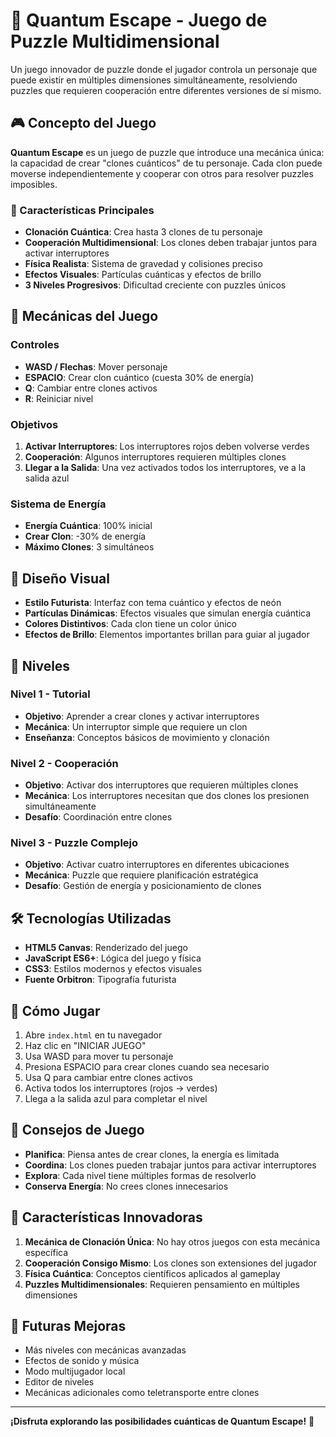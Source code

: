 # 🚀 Quantum Escape - Juego de Puzzle Multidimensional

Un juego innovador de puzzle donde el jugador controla un personaje que puede existir en múltiples dimensiones simultáneamente, resolviendo puzzles que requieren cooperación entre diferentes versiones de sí mismo.

## 🎮 Concepto del Juego

**Quantum Escape** es un juego de puzzle que introduce una mecánica única: la capacidad de crear "clones cuánticos" de tu personaje. Cada clon puede moverse independientemente y cooperar con otros para resolver puzzles imposibles.

### 🌟 Características Principales

- **Clonación Cuántica**: Crea hasta 3 clones de tu personaje
- **Cooperación Multidimensional**: Los clones deben trabajar juntos para activar interruptores
- **Física Realista**: Sistema de gravedad y colisiones preciso
- **Efectos Visuales**: Partículas cuánticas y efectos de brillo
- **3 Niveles Progresivos**: Dificultad creciente con puzzles únicos

## 🎯 Mecánicas del Juego

### Controles
- **WASD / Flechas**: Mover personaje
- **ESPACIO**: Crear clon cuántico (cuesta 30% de energía)
- **Q**: Cambiar entre clones activos
- **R**: Reiniciar nivel

### Objetivos
1. **Activar Interruptores**: Los interruptores rojos deben volverse verdes
2. **Cooperación**: Algunos interruptores requieren múltiples clones
3. **Llegar a la Salida**: Una vez activados todos los interruptores, ve a la salida azul

### Sistema de Energía
- **Energía Cuántica**: 100% inicial
- **Crear Clon**: -30% de energía
- **Máximo Clones**: 3 simultáneos

## 🎨 Diseño Visual

- **Estilo Futurista**: Interfaz con tema cuántico y efectos de neón
- **Partículas Dinámicas**: Efectos visuales que simulan energía cuántica
- **Colores Distintivos**: Cada clon tiene un color único
- **Efectos de Brillo**: Elementos importantes brillan para guiar al jugador

## 🧩 Niveles

### Nivel 1 - Tutorial
- **Objetivo**: Aprender a crear clones y activar interruptores
- **Mecánica**: Un interruptor simple que requiere un clon
- **Enseñanza**: Conceptos básicos de movimiento y clonación

### Nivel 2 - Cooperación
- **Objetivo**: Activar dos interruptores que requieren múltiples clones
- **Mecánica**: Los interruptores necesitan que dos clones los presionen simultáneamente
- **Desafío**: Coordinación entre clones

### Nivel 3 - Puzzle Complejo
- **Objetivo**: Activar cuatro interruptores en diferentes ubicaciones
- **Mecánica**: Puzzle que requiere planificación estratégica
- **Desafío**: Gestión de energía y posicionamiento de clones

## 🛠️ Tecnologías Utilizadas

- **HTML5 Canvas**: Renderizado del juego
- **JavaScript ES6+**: Lógica del juego y física
- **CSS3**: Estilos modernos y efectos visuales
- **Fuente Orbitron**: Tipografía futurista

## 🚀 Cómo Jugar

1. Abre `index.html` en tu navegador
2. Haz clic en "INICIAR JUEGO"
3. Usa WASD para mover tu personaje
4. Presiona ESPACIO para crear clones cuando sea necesario
5. Usa Q para cambiar entre clones activos
6. Activa todos los interruptores (rojos → verdes)
7. Llega a la salida azul para completar el nivel

## 🎯 Consejos de Juego

- **Planifica**: Piensa antes de crear clones, la energía es limitada
- **Coordina**: Los clones pueden trabajar juntos para activar interruptores
- **Explora**: Cada nivel tiene múltiples formas de resolverlo
- **Conserva Energía**: No crees clones innecesarios

## 🌟 Características Innovadoras

1. **Mecánica de Clonación Única**: No hay otros juegos con esta mecánica específica
2. **Cooperación Consigo Mismo**: Los clones son extensiones del jugador
3. **Física Cuántica**: Conceptos científicos aplicados al gameplay
4. **Puzzles Multidimensionales**: Requieren pensamiento en múltiples dimensiones

## 🔮 Futuras Mejoras

- Más niveles con mecánicas avanzadas
- Efectos de sonido y música
- Modo multijugador local
- Editor de niveles
- Mecánicas adicionales como teletransporte entre clones

---

**¡Disfruta explorando las posibilidades cuánticas de Quantum Escape!** 🌌 